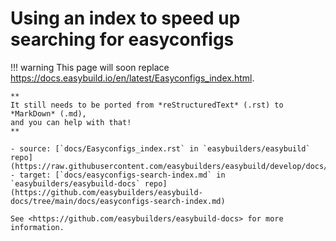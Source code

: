 # Using an index to speed up searching for easyconfigs

!!! warning
    This page will soon replace <https://docs.easybuild.io/en/latest/Easyconfigs_index.html>.

    **
    It still needs to be ported from *reStructuredText* (.rst) to *MarkDown* (.md),  
    and you can help with that!
    **

    - source: [`docs/Easyconfigs_index.rst` in `easybuilders/easybuild` repo](https://raw.githubusercontent.com/easybuilders/easybuild/develop/docs/Easyconfigs_index.rst)
    - target: [`docs/easyconfigs-search-index.md` in `easybuilders/easybuild-docs` repo](https://github.com/easybuilders/easybuild-docs/tree/main/docs/easyconfigs-search-index.md)

    See <https://github.com/easybuilders/easybuild-docs> for more information.
